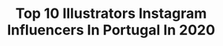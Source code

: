 ---
title: Top 10 Illustrators Instagram Influencers In Portugal In 2020
description: >-
  Find top illustrators Instagram influencers in Portugal in 2020. Most popular hashtags: #illustration #digitalart #drawing #art.
platform: Instagram
hits: 15
text_top: Discover the top-rated Instagram profiles on inBeat.
text_bottom: Our database has 15 Instagram influencers like this in Portugal for you to work with.
profiles:
  - username: "_francis.co"
    fullname: >-
      Francisco Fonseca
    bio: >-
      Illustrator • Porto • @gardenskateco Represented by: @goodillo.kids & @goodillo Online Shop 👇🏻
    location: "Portugal"
    followers: 60770
    engagement: 709
    commentsToLikes: 0.013428
    id: ck14k5164nr9o0i19iisxgmk3
    verified: false
    hashtags: "#illustrator, #street, #sketch, #instaartist"
  - username: "vlkrr"
    fullname: >-
      nicolle velcro
    bio: >-
      lisbon based illustrator&animator full time lesbian, part time cat mom 🌈 não reposte sem permissão 💌 contact: velcrocrocro@gmail.com portfolio/shop👇🏼
    location: "Portugal"
    followers: 23673
    engagement: 431
    commentsToLikes: 0.123395
    id: ck55mywkd54ov0i11shjsrvvo
    verified: false
    hashtags: "#art, #aesthetic, #animation, #drawing"
  - username: "madie_arts"
    fullname: >-
      Madalena | Digital Artist
    bio: >-
      #illustrator 🇵🇹🇬🇧 ✨ game artist by day & freelance illustrator by night ✨ personal acc: @madalena_lacer © All rights reserved
    location: "Portugal"
    followers: 296248
    engagement: 708
    commentsToLikes: 0.036700
    id: ck15qpzjk435h0i19lx5507ac
    verified: false
    hashtags: "#inktoberlist, #digitalartists, #inktoberprompts, #witchtober"
  - username: "thiswhimsyme"
    fullname: >-
      Sara Paz
    bio: >-
      FREELANCE ILLUSTRATOR ⚡️Wonder Woman wannabe 📬Business inquiries: thiswhimsyme@gmail.com . 🚫 Don't repost without my permission!
    location: "Portugal"
    followers: 120901
    engagement: 516
    commentsToLikes: 0.016569
    id: ck13a7gcgozw20i19r6nk60i6
    verified: false
    hashtags: "#stickers, #illustration, #digitalart, #procreateart"
  - username: "nastyavarlamova_com"
    fullname: >-
      Nastya Varlamova
    bio: >-
      NASTYAVARLAMOVA.COM🔶 Portugal,Cascais ILLUSTRATOR ARTIST My PORTFOLIO & 👇🏻Links you may need👇🏻
    location: "Portugal"
    followers: 23131
    engagement: 232
    commentsToLikes: 0.034810
    id: ck8syziapmmi10j78j2aea6hg
    verified: false
    hashtags: "#varlamovacollages, #abstractcollages, #colourofmybrain, #ilovecascais"
  - username: "wlk_god"
    fullname: >-
      Marcelo Gonçalves
    bio: >-
      Illustrator Porto, Portugal 𝘋𝘢𝘳𝘬•𝘉𝘭𝘢𝘤𝘬𝘸𝘰𝘳𝘬•𝘗𝘰𝘴𝘵𝘦𝘳𝘴 •𝘓𝘰𝘨𝘰𝘴•𝘈𝘳𝘵𝘸𝘰𝘳𝘬 𝘊𝘰𝘭𝘭𝘢𝘣𝘴 or 𝘊𝘰𝘮𝘮𝘪𝘴𝘴𝘪𝘰𝘯𝘴 𝘋𝘔.
    location: "Portugal"
    followers: 10516
    engagement: 752
    commentsToLikes: 0.011755
    id: ck8tcxgvw12270j781sy5guws
    verified: false
    hashtags: "#gothic, #blackillustration, #digitalart, #artoftheday"
  - username: "gokattyplanet"
    fullname: >-
      Catarina Calvinho Gil ☾⋆
    bio: >-
      Portuguese animator, illustrator, wannabe photographer and occasionally a writer ➳ catarinacalvinhogil@gmail.com
    location: "Portugal"
    followers: 2369
    engagement: 1292
    commentsToLikes: 0.078111
    id: ck8t62gbkc0620j784w47x3bj
    verified: false
    hashtags: "#womanbodyart, #feministart, #letlovebethevirus, #drawing"
  - username: "gspaar"
    fullname: >-
      Pen & Ink Artist
    bio: >-
      ▪️ Freelance illustrator in Portugal. 🇵🇹 ▪️ DM for business inquiries. 📩 ▪️ Don´t click here!👇
    location: "Portugal"
    followers: 3495
    engagement: 1608
    commentsToLikes: 0.045301
    id: ck0w2bfrkniml0i1970feoqo9
    verified: false
    hashtags: "#penandink, #skullart, #blackworkes, #blackworkdesign"
  - username: "dk_limp"
    fullname: >-
      Pedro Alves
    bio: >-
      Architect turned illustrator; graphic designer; urban sketcher. Torres Vedras-Portugal.
    location: "Portugal"
    followers: 34187
    engagement: 188
    commentsToLikes: 0.014267
    id: ck6ueea0aqerg0j716x51fd2d
    verified: false
    hashtags: "#sketching, #watercolorbook, #watercolors, #usk"
  - username: "virus.pt"
    fullname: >-
      Virus
    bio: >-
      Graffiti Writter/Illustrator Porto,Portugal 🇵🇹 welovirus@gmail.com
    location: "Portugal"
    followers: 2757
    engagement: 1163
    commentsToLikes: 0.073804
    id: ck5qaxc8liqnv0i11extzt6pq
    verified: false
    hashtags: "#molotowheadquarters, #graffitiart, #cycling, #molotow"
---